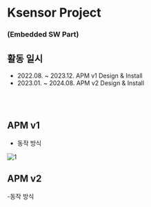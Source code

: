 # Ksensor Project 
### (Embedded SW Part) 

## 활동 일시
- 2022.08. ~ 2023.12. APM v1 Design & Install
- 2023.01. ~ 2024.08. APM v2 Design & Install

<br><br>

## APM v1 
- 동작 방식

![1](https://github.com/user-attachments/assets/1fd18a3e-f008-4759-9f86-6cffa4fc22be)


## APM v2
-동작 방식
